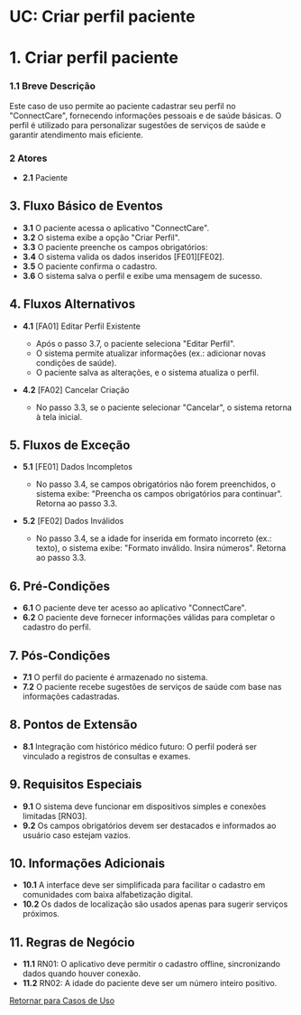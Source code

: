 # **UC: Criar perfil paciente**

# 1. Criar perfil paciente

### **1.1 Breve Descrição**
Este caso de uso permite ao paciente cadastrar seu perfil no "ConnectCare", fornecendo informações pessoais e de saúde básicas. O perfil é utilizado para personalizar sugestões de serviços de saúde e garantir atendimento mais eficiente.


### **2 Atores**
- **2.1** Paciente

## **3. Fluxo Básico de Eventos**
- **3.1** O paciente acessa o aplicativo "ConnectCare".
- **3.2** O sistema exibe a opção "Criar Perfil".
- **3.3** O paciente preenche os campos obrigatórios:
- **3.4** O sistema valida os dados inseridos [FE01][FE02].
- **3.5** O paciente confirma o cadastro.
- **3.6** O sistema salva o perfil e exibe uma mensagem de sucesso.


## **4. Fluxos Alternativos**
- **4.1** [FA01] Editar Perfil Existente
    *   Após o passo 3.7, o paciente seleciona "Editar Perfil".
    *   O sistema permite atualizar informações (ex.: adicionar novas condições de saúde).
    *   O paciente salva as alterações, e o sistema atualiza o perfil.


- **4.2** [FA02] Cancelar Criação
    *   No passo 3.3, se o paciente selecionar "Cancelar", o sistema retorna à tela inicial.


## **5. Fluxos de Exceção**
- **5.1** [FE01] Dados Incompletos
    *   No passo 3.4, se campos obrigatórios não forem preenchidos, o sistema exibe: "Preencha os campos obrigatórios para continuar". Retorna ao passo 3.3.


- **5.2** [FE02] Dados Inválidos
    *   No passo 3.4, se a idade for inserida em formato incorreto (ex.: texto), o sistema exibe: "Formato inválido. Insira números". Retorna ao passo 3.3.


## **6. Pré-Condições**
- **6.1** O paciente deve ter acesso ao aplicativo "ConnectCare".
- **6.2** O paciente deve fornecer informações válidas para completar o cadastro do perfil.


## **7. Pós-Condições**
- **7.1** O perfil do paciente é armazenado no sistema.
- **7.2** O paciente recebe sugestões de serviços de saúde com base nas informações cadastradas.


## **8. Pontos de Extensão**
- **8.1** Integração com histórico médico futuro: O perfil poderá ser vinculado a registros de consultas e exames.


## **9. Requisitos Especiais**
- **9.1** O sistema deve funcionar em dispositivos simples e conexões limitadas [RN03].
- **9.2** Os campos obrigatórios devem ser destacados e informados ao usuário caso estejam vazios.


## **10. Informações Adicionais**
- **10.1** A interface deve ser simplificada para facilitar o cadastro em comunidades com baixa alfabetização digital.
- **10.2** Os dados de localização são usados apenas para sugerir serviços próximos.


## **11. Regras de Negócio**
- **11.1** RN01: O aplicativo deve permitir o cadastro offline, sincronizando dados quando houver conexão.
- **11.2** RN02: A idade do paciente deve ser um número inteiro positivo.



[Retornar para Casos de Uso](UC.md)
